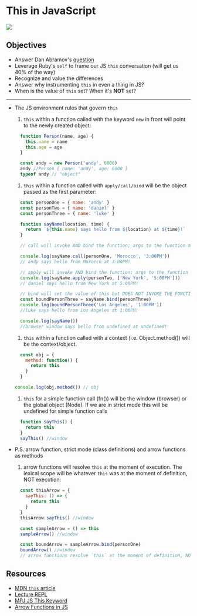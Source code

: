 # This in JavaScript

![](https://media.giphy.com/media/3o7buirYcmV5nSwIRW/giphy.gif)

## Objectives

- Answer Dan Abramov's [question](https://twitter.com/dan_abramov/status/790858537513656320)
- Leverage Ruby's `self` to frame our JS `this` conversation (will get us 40% of the way)
- Recognize and value the differences
- Answer why instrumenting `this` in even a thing in JS?
- When is the value of `this` set? When it's **NOT** set?

---

- The JS environment rules that govern `this`
  1.  `this` within a function called with the keyword `new` in front will point to the newly created object:

    ```javascript
      function Person(name, age) {
        this.name = name
        this.age = age
      }

      const andy = new Person('andy', 6000)
      andy //Person { name: 'andy', age: 6000 }
      typeof andy // "object"
    ```

  1.  `this` within a function called with `apply/call/bind` will be the object passed as the first parameter:

    ```javascript
      const personOne = { name: 'andy' }
      const personTwo = { name: 'daniel' }
      const personThree = { name: 'luke' }

      function sayName(location, time) {
        return `${this.name} says hello from ${location} at ${time}!`
      }

      // call will invoke AND bind the function; args to the function must be comma separated

      console.log(sayName.call(personOne, 'Morocco', '3:00PM'))
      // andy says hello from Morocco at 3:00PM!

      // apply will invoke AND bind the function; args to the function must be in an array
      console.log(sayName.apply(personTwo, ['New York', '5:00PM']))
      // daniel says hello from New York at 5:00PM!

      // bind will set the value of this but DOES NOT INVOKE THE FUNCTION
      const boundPersonThree = sayName.bind(personThree)
      console.log(boundPersonThree('Los Angeles', '1:00PM'))
      //luke says hello from Los Angeles at 1:00PM!

      console.log(sayName())
      //browser window says hello from undefined at undefined!
    ```

  1.  `this` within a function called with a context (i.e. Object.method()) will be the context/object.
    ```javascript
      const obj = {
        method: function() {
          return this
        }
      }

    console.log(obj.method()) // obj
    ```
  1.  `this` for a simple function call (fn()) will be the window (browser) or the global object (Node). If we are in strict mode this will be undefined for simple function calls
    ```javascript
      function sayThis() {
        return this
      }
      sayThis() //window
    ```
- P.S. arrow function, strict mode (class definitions) and arrow functions as methods
  1.  arrow functions will resolve `this` at the moment of execution. The lexical scope will be whatever `this` was at the moment of definition, NOT execution:
    ```javascript
      const thisArrow = {
        sayThis: () => {
          return this
        }
      }
      thisArrow.sayThis() //window

      const sampleArrow = () => this
      sampleArrow() //window

      const boundArrow = sampleArrow.bind(personOne)
      boundArrow() //window
      // arrow functions resolve `this` at the moment of definition, NOT execution
    ```

## Resources

- [MDN `this` article](https://developer.mozilla.org/en-US/docs/Web/JavaScript/Reference/Operators/this)
- [Lecture REPL](https://repl.it/repls/SlipperyColossalNumerators)
- [MPJ JS This Keyword](https://www.youtube.com/watch?v=GhbhD1HR5vk)
- [Arrow Functions in JS](https://developer.mozilla.org/en-US/docs/Web/JavaScript/Reference/Functions/Arrow_functions)
